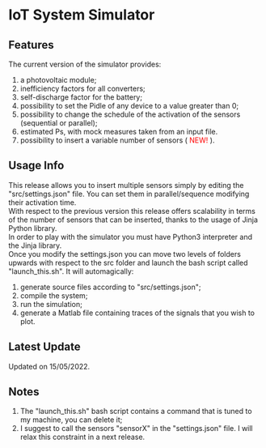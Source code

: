 # IoT System Simulator

## Features

The current version of the simulator provides:
 1) a photovoltaic module; <br />
 2) inefficiency factors for all converters; <br />
 3) self-discharge factor for the battery; <br />
 4) possibility to set the Pidle of any device to a value greater than 0; <br />
 5) possibility to change the schedule of the activation of the sensors (sequential or parallel); <br />
 6) estimated Ps, with mock measures taken from an input file. <br />
 7) possibility to insert a variable number of sensors (<span style="color: red"> NEW! </span>).

## Usage Info

This release allows you to insert multiple sensors simply by editing the "src/settings.json" file. You can set them in parallel/sequence modifying their activation time. <br />
With respect to the previous version this release offers scalability in terms of the number of sensors that can be inserted, thanks to the usage of Jinja Python library. <br />
In order to play with the simulator you must have Python3 interpreter and the Jinja library. <br />
Once you modify the settings.json you can move two levels of folders upwards with respect to the src folder and launch the bash script called "launch_this.sh". It will automagically:
1) generate source files according to "src/settings.json"; <br />
2) compile the system; <br />
3) run the simulation; <br />
4) generate a Matlab file containing traces of the signals that you wish to plot.
## Latest Update

Updated on 15/05/2022.

## Notes

1) The "launch_this.sh" bash script contains a command that is tuned to my machine, you can delete it; <br />
2) I suggest to call the sensors "sensorX" in the "settings.json" file. I will relax this constraint in a next release. 